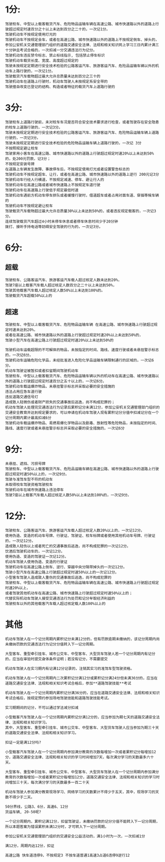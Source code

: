 # 1分:   
	驾驶校车、中型以上载客载货汽车、危险物品运输车辆在高速公路、城市快速路以外的道路上行驶超过规定时速百分之十以上未达到百分之二十的，一次记1分。   
	驾驶机动车不按规定使用灯光的  
	驾驶机动车不按规定会车，或者在高速公路、城市快速路以外的道路上不按规定倒车、掉头的，  
	参加公安机关交通管理部门组织的道路交通安全法律、法规和相关知识网上学习三日内累计满三十分钟且考试合格的，一次扣减一分交通违法行为记分。  
	驾驶机动车违反禁令标志、禁止标线指示, 包括禁止停车标识  
	驾驶机动车载货长度、宽度、高度超过规定的  
	驾驶未按规定定期进行安全技术检验的公路客运汽车、旅游客运汽车、危险品运输车辆以外的机动车上路行驶的，一次记1分。  
	驾驶载货汽车载物超过最大允许总质量未达到百分之三十的  
	驾驶机动车在道路上行驶时，机动车驾驶人未按规定系安全带的  
	驾驶擅自改变已登记的结构、构造或者特征的载货汽车上道路行驶的  
	  
	  
  
  
  
  
# 3分:   
	驾驶校车上道路行驶前，未对校车车况是否符合安全技术要求进行检查，或者驾驶存在安全隐患的校车上道路行驶的，一次记3分。  
	驾驶未按规定定期进行安全技术检验的公路客运汽车、旅游客运汽车、危险物品运输车辆上道路行驶的，一次记3分。  
	驾驶未按规定定期进行安全技术检验的危险物品运输车辆上道路行驶的，一次记 3分  
	不按照规定避让校车  
	驾驶家用小客车在高速公路、城市快速路以外的道路上行驶超过规定时速20%以上未达到50%的，处200元罚款，记3分；  
	不按规定安装号牌  
	在道路上车辆发生故障、事故停车后，不按规定使用灯光或者设置警告标志的  
	驾驶机动车不按规定超车、让行，或者在高速公路、城市快速路以外的道路上逆行 200元记3分  
	驾驶机动车行经人行横道，不按规定减速、停车、避让行人的  
	驾驶机动车在高速公路或者城市快速路上不按规定车道行驶  
	驾驶机动车在高速路上行驶低于规定最低时速  
	驾驶机动车遇前方机动车停车排队或者缓慢行驶时，借道超车或者占用对面车道、穿插等候车辆的  
	驾驶机动车不按规定避让校车  
	驾驶载货汽车载物超过最大允许总质量30%以上未达到50%的，或者违反规定载客的，一次记3分。  
	连续驾驶载货汽车超过4小时未停车休息或者停车休息时间少于20分钟  
	拨打、接听手持电话等妨碍安全驾驶的行为的，一次记3分。  
	  
  
  
  
  
# 6分:   
## 超载  
	驾驶校车、公路客运汽车、旅游客运汽车载人超过核定人数未达到20%，  
	驾驶7座以上载客汽车载人超过核定人数百分之二十以上未达到50%，  
	驾驶其他载客汽车载人超过核定人数50%以上未达到100%的。  
	驾驶载货汽车超载50%以上的  
  
## 超速  
	驾驶校车、中型以上载客载货汽车、危险物品运输车辆 在高速公路、城市快速路上行驶超过规定时速未达到20%，  
	或者在高速公路、城市快速路以外的道路上行驶超过规定时速20%以上未达到50%的，  
	驾驶小型汽车在高速公路上行驶超过规定时速20%以上未达到50%的  
  
	驾驶机动车运载超限的不可解体的物品，未按指定的时间、路线、速度行驶或者未悬挂警示标志的，一次记6分。  
	驾驶机动车运输危险化学品，未经批准进入危险化学品运输车辆限制通行的区域的，一次记6分。  
	机动车驾驶证被暂扣或者扣留期间驾驶机动车  
	驾驶校车、中型以上载客载货汽车、危险物品运输车辆以外的机动车在高速公路、城市快速路以外的道路上行驶超过规定时速百分之五十以上的，一次记6分。  
	驾驶机动车载运爆炸物品，未悬挂警示标志并采取必要的安全措施的  
	违法占用应急车道行驶  
	违反道路交通信号灯  
	造成致人轻微伤或者财产损失的交通事故后逃逸，尚不构成犯罪的；  
	机动车驾驶人处理完交通违法行为记录后累积记分未满12分，参加公安机关交通管理部门组织的交通安全教育并达到规定要求的，可以申请在机动车驾驶人现有累积记分分值中扣减记分在一个记分周期内累计最高扣减6分  
	驾驶机动车载运爆炸物品、易燃易爆化学物品以及剧毒、放射性等危险物品，未按指定的时间、路线、速度行驶或者未悬挂警示标志并采取必要的安全措施的，一次记6分  
  
  
# 9分:   
	未悬挂、遮挡、污损号牌  
	驾驶校车、中型以上载客载货汽车、危险品运输车辆在高速公路、城市快速路以外的道路上行驶超过规定时速50%以上的，一次记9分。  
	驾驶与准驾车型不符的机动车  
	未取得校车驾驶资格驾驶校车  
	驾驶机动车在城市快速路上违法停车  
	驾驶7座以上载客汽车载人超过核定人数50%以上未达到100%的，一次记9分。  
	  
	  
	  
	  
	  
	  
	  
	  
	  
  
  
# 12分:   
	驾驶校车、公路客运汽车、旅游客运汽车载人超过核定人数20%以上的，一次记12分。  
	使用伪造、变造的机动车号牌、行驶证、驾驶证、校车标牌或者使用其他机动车号牌、行驶证的，一次记12分。  
	造成致人轻伤以上或者死亡的交通事故后逃逸，尚不构成犯罪的一次记12分。  
	饮酒后驾驶机动车的，一次记12分。  
	使用伪造、变造的驾驶证一次记12分。  
	机动车驾驶人使用伪造、变造的行驶证  
	驾驶机动车在高速公路上倒车、逆行、穿越中央分隔带掉头的一次记12分。  
	驾驶小型汽车在高速公路上行驶超过规定时速50%以上的一次记12分。  
	小型客车驾驶人造成致人重伤的交通事故后逃逸，尚不构成犯罪的  
	驾驶校车、中型以上载客载货汽车、危险物品运输车辆在高速公路、城市快速路上行驶超过规定时速20%以上，  
	或者驾驶其他机动车在高速公路、城市快速路上行驶超过规定时速50%以上的；  
	代替实际机动车驾驶人接受交通违法行为处罚和记分牟取经济利益的  
	驾驶校车以外的其他载客汽车载人超过核定载人数100%以上的  
	  
	  
	  
	  
	  
	  
	  
# 其他  
	机动车驾驶人在一个记分周期内累积记分未满12分的，但有罚款逾期未缴纳的，该记分周期内尚未缴纳罚款的交通违法行为记分分值转入下一记分周期。  
  
	大型客车、重型牵引挂车、城市公交车、中型客车、大型货车驾驶人若一个记分周期内有记分的，应当在审验时提交身体条件证明；若没有记分，不需要提交  
  
	机动车驾驶人在实习期内有记满12分记录的，注销其实习的准驾车型驾驶资格。  
  
	机动车驾驶人在一个记分周期内二次累积记分满12分或累积记分满24分但未满36分的，应当在道路交通安全法律、法规和相关知识考试合格后，参加**道路驾驶技能**考试  
  
	机动车驾驶人在一个记分周期内累积记分满36分的，应当在道路交通安全法律、法规和相关知识考试合格后，按规定预约参加场地驾驶技能和道路驾驶技能考试。  
  
	实习期期间的记分，不可以通过学法减分扣减  
  
	小型载客汽车驾驶人在一个记分周期内累积记分满12分的，应当参加为期七天的道路交通安全法律、法规和相关知识学习。  
	其中，大型客车、重型牵引挂车、城市公交车、中型客车、大型货车驾驶人应当参加为期三十天的道路交通安全法律、法规和相关知识学习。  
  
	扣证一定是满12分吗?  
  
	小型载客汽车驾驶人在一个记分周期内参加满分教育的次数每增加一次或者累积记分每增加12分，道路交通安全法律、法规和相关知识的学习时间增加7天，每次满分学习的天数最多六十天。  
  
	大型客车、重型牵引挂车、城市公交车、中型客车、大型货车驾驶人在一个记分周期内参加满分教育的次数每增加一次或者累积记分每增加12分，道路交通安全法律、法规和相关知识的学习时间增加三十天，每次满分学习的天数最多一百二十天  
  
	机动车驾驶人参加满分教育现场学习、网络学习的天数累计不得少于五天，其中，现场学习的天数不得少于二天。  
  
	50分界线，公路3、6分，高速6、12分  
	货运车辆, 20-50呢?  
  
	一个记分周期内，累积记满12分，扣留驾驶证，未缴纳罚款的记分分值不能转入下一记分周期，所以本题答案为错误累积未满12分时，才可转入下一记分周期。  
  
	参加公安机关交通管理部门组织的交通安全公益活动的，满1小时为一次，一次扣减1分  
  
	满12分，周期内达12分，扣证  
  
	高速公路 快车道违停9，不按规定3 不按车道普通1高速3占道6违停9逆行12
